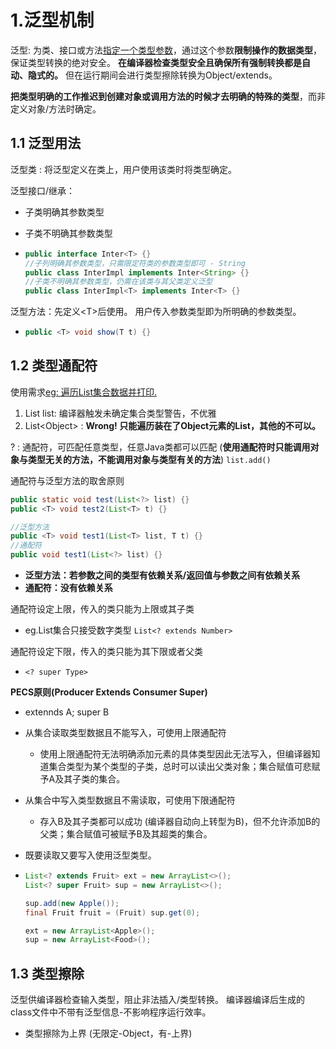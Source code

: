 # 1.泛型机制

泛型: 为类、接口或方法<u>指定一个类型参数</u>，通过这个参数**限制操作的数据类型**，保证类型转换的绝对安全。  **在编译器检查类型安全且确保所有强制转换都是自动、隐式的。** 但在运行期间会进行类型擦除转换为Object/extends。

**把类型明确的工作推迟到创建对象或调用方法的时候才去明确的特殊的类型**，而非定义对象/方法时确定。

## 1.1 泛型用法

泛型类 : 将泛型定义在类上，用户使用该类时将类型确定。

泛型接口/继承：

- 子类明确其参数类型

- 子类不明确其参数类型

- ```java
  public interface Inter<T> {}
  //子列明确其参数类型，只需限定符类的参数类型即可 - String
  public class InterImpl implements Inter<String> {}
  //子类不明确其参数类型，仍需在该类与其父类定义泛型
  public class InterImpl<T> implements Inter<T> {}
  ```

泛型方法：先定义\<T>后使用。 用户传入参数类型即为所明确的参数类型。

- ```java
  public <T> void show(T t) {}
  ```

## 1.2 类型通配符

使用需求<u>eg: 遍历List集合数据并打印.</u>

1. List list: 编译器触发未确定集合类型警告，不优雅
2. List\<Object> : **Wrong! 只能遍历装在了Object元素的List，其他的不可以。** 

? : 通配符，可匹配任意类型，任意Java类都可以匹配 (**使用通配符时只能调用对象与类型无关的方法，不能调用对象与类型有关的方法**) `list.add()`



通配符与泛型方法的取舍原则

```java
public static void test(List<?> list) {}
public <T> void test2(List<T> t) {}

//泛型方法
public <T> void test1(List<T> list, T t) {}
//通配符
public void test1(List<?> list) {}
```

- **泛型方法：若参数之间的类型有依赖关系/返回值与参数之间有依赖关系**
- **通配符：没有依赖关系**



通配符设定上限，传入的类只能为上限或其子类

- eg.List集合只接受数字类型 `List<? extends Number>`

通配符设定下限，传入的类只能为其下限或者父类

- `<? super Type>`

**PECS原则(Producer Extends Consumer Super)**

- extennds A; super B

- 从集合读取类型数据且不能写入，可使用上限通配符

  - 使用上限通配符无法明确添加元素的具体类型因此无法写入，但编译器知道集合类型为某个类型的子类，总时可以读出父类对象；集合赋值可悲赋予A及其子类的集合。

- 从集合中写入类型数据且不需读取，可使用下限通配符

  - 存入B及其子类都可以成功 (编译器自动向上转型为B)，但不允许添加B的父类；集合赋值可被赋予B及其超类的集合。

- 既要读取又要写入使用泛型类型。

- ```Java
  List<? extends Fruit> ext = new ArrayList<>();
  List<? super Fruit> sup = new ArrayList<>();
  
  sup.add(new Apple());
  final Fruit fruit = (Fruit) sup.get(0);
  
  ext = new ArrayList<Apple>();
  sup = new ArrayList<Food>();
  ```

  

## 1.3 类型擦除

泛型供编译器检查输入类型，阻止非法插入/类型转换。 编译器编译后生成的class文件中不带有泛型信息-不影响程序运行效率。

- 类型擦除为上界 (无限定-Object，有-上界)